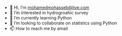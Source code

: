 - 👋 Hi, I’m mohamedmohasseb@live.com
- 👀 I’m interested in hydrogroahic survey
- 🌱 I’m currently learning Python 
- 💞️ I’m looking to collaborate on statistics using Python
- 📫 How to reach me by email 

<!---
MohamedMohasseb/MohamedMohasseb is a ✨ special ✨ repository because its `README.md` (this file) appears on your GitHub profile.
You can click the Preview link to take a look at your changes.
--->
